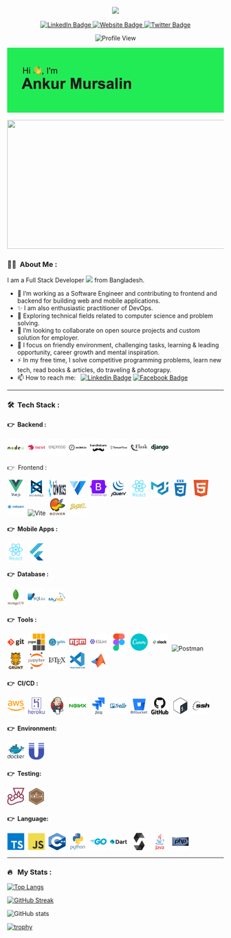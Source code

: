 <p align="center"><img src="https://media.giphy.com/media/jdPMeyv9rn0hZHh8n9/giphy.gif" width="100"/></p>
<div id="badges" align="center">
  <a href="https://www.linkedin.com/in/mir-mursalin-ankur">
    <img src="https://img.shields.io/badge/LinkedIn-blue?style=for-the-badge&logo=linkedin&logoColor=white" alt="LinkedIn Badge"/>
  </a>
  <a href="https://encryptioner.github.io">
    <img src="https://img.shields.io/badge/Website-black?logo=GitHub&logoColor=white&style=for-the-badge" alt="Website Badge"/>
  </a>
  <a href="https://twitter.com/AnkurMursalin">
    <img src="https://img.shields.io/badge/Twitter-blue?style=for-the-badge&logo=twitter&logoColor=white" alt="Twitter Badge"/>
  </a>
</div>


<p align="center"><img src="https://komarev.com/ghpvc/?username=encryptioner&style=flat-square&color=blue" alt="Profile View"/></p>

<p align="center"><img src="./assets/readme-header.png" width="600"/></p>

<p align="center"><img src="https://media.giphy.com/media/dWesBcTLavkZuG35MI/giphy.gif" width="600" height="300" /></p>

### :woman_technologist: &nbsp;About Me :

I am a Full Stack Developer <img src="https://media.giphy.com/media/WUlplcMpOCEmTGBtBW/giphy.gif" width="30"/> from Bangladesh.

- 🔭 I’m working as a Software Engineer and contributing to frontend and backend for building web and mobile applications.
- ✨ I am also enthusiastic practitioner of DevOps.
- 🌱 Exploring technical fields related to computer science and problem solving.
- 👯 I’m looking to collaborate on open source projects and custom solution for employer.
- 🤔 I focus on friendly environment, challenging tasks, learning & leading opportunity, career growth and mental inspiration.
- ⚡ In my free time, I solve competitive programming problems, learn new tech, read books & articles, do traveling & photograpy.
- 📫 How to reach me: &nbsp; [![Linkedin Badge](https://img.shields.io/badge/-ankur-blue?style=flat&logo=Linkedin&logoColor=white)](https://www.linkedin.com/in/mir-mursalin-ankur) [![Facebook Badge](https://img.shields.io/badge/-ankur-blue?style=flat&logo=Facebook&logoColor=white)](https://www.facebook.com/mir.ankur)

---



### 🛠 &nbsp;Tech Stack :

#### :point_right: &nbsp;Backend :

<p>

<img src="https://github.com/devicons/devicon/blob/master/icons/nodejs/nodejs-original-wordmark.svg" title="NodeJS" alt="NodeJS" width="40" height="40"/>&nbsp;
<img src="https://github.com/devicons/devicon/blob/master/icons/nestjs/nestjs-plain-wordmark.svg" title="NestJS" alt="NestJS" width="40" height="40"/>&nbsp;
<img src="https://github.com/devicons/devicon/blob/master/icons/express/express-original-wordmark.svg" title="ExpressJS" alt="ExpressJS" width="40" height="40"/>&nbsp;
<img src="https://github.com/devicons/devicon/blob/master/icons/socketio/socketio-original-wordmark.svg" title="SocketIO" alt="SocketIO" width="40" height="40"/>&nbsp;
<img src="https://github.com/devicons/devicon/blob/master/icons/handlebars/handlebars-original-wordmark.svg" title="handlebars" alt="handlebars" width="40" height="40"/>&nbsp;
<img src="https://github.com/devicons/devicon/blob/master/icons/tensorflow/tensorflow-line-wordmark.svg" title="Tensorflow" alt="Tensorflow" width="40" height="40"/>&nbsp;
<img src="https://github.com/devicons/devicon/blob/master/icons/flask/flask-original-wordmark.svg" title="Flask" alt="Flask" width="40" height="40"/>&nbsp;
<img src="https://github.com/devicons/devicon/blob/master/icons/django/django-plain-wordmark.svg" title="Django" alt="Django" width="40" height="40"/>&nbsp;

</p


#### :point_right: &nbsp;Frontend :

<p>

<img src="https://github.com/devicons/devicon/blob/master/icons/vuejs/vuejs-original-wordmark.svg" title="VueJS" alt="VueJS" width="40" height="40"/>&nbsp;
<img src="https://github.com/devicons/devicon/blob/master/icons/backbonejs/backbonejs-original-wordmark.svg" title="BackboneJS" alt="BackboneJS" width="40" height="40"/>&nbsp;
<img src="https://github.com/devicons/devicon/blob/master/icons/tailwindcss/tailwindcss-original-wordmark.svg" title="TailwindCSS" alt="TailwindCSS" width="40" height="40"/>&nbsp;
<img src="https://github.com/devicons/devicon/blob/master/icons/vuetify/vuetify-original.svg" title="Vuetify" alt="Vuetify" width="40" height="40"/>&nbsp;
<img src="https://github.com/devicons/devicon/blob/master/icons/bootstrap/bootstrap-original-wordmark.svg" title="Bootstrap" alt="Bootstrap" width="40" height="40"/>&nbsp;
<img src="https://github.com/devicons/devicon/blob/master/icons/jquery/jquery-original-wordmark.svg" title="jQuery" alt="jQuery" width="40" height="40"/>&nbsp;
<img src="https://github.com/devicons/devicon/blob/master/icons/react/react-original-wordmark.svg" title="React" alt="React" width="40" height="40"/>&nbsp;
<img src="https://github.com/devicons/devicon/blob/master/icons/materialui/materialui-original.svg" title="Material UI" alt="Material UI" width="40" height="40"/>&nbsp;
<img src="https://github.com/devicons/devicon/blob/master/icons/css3/css3-plain-wordmark.svg"  title="CSS3" alt="CSS" width="40" height="40"/>&nbsp;
<img src="https://github.com/devicons/devicon/blob/master/icons/html5/html5-original.svg" title="HTML5" alt="HTML" width="40" height="40"/>&nbsp;
<img src="https://github.com/devicons/devicon/blob/master/icons/webpack/webpack-original-wordmark.svg" title="Webpack" alt="Webpack" width="40" height="40"/>&nbsp;
<img src="https://vitejs.dev/logo.svg" title="Vite" alt="Vite" width="40" height="40"/>&nbsp;
<img src="https://github.com/devicons/devicon/blob/master/icons/bower/bower-original-wordmark.svg" title="Bower" alt="Bower" width="40" height="40"/>&nbsp;
<img src="https://github.com/devicons/devicon/blob/master/icons/babel/babel-original.svg" title="Babel" alt="Babel" width="40" height="40"/>&nbsp;

</p>

#### :point_right: &nbsp;Mobile Apps :

<p>

<img src="https://github.com/devicons/devicon/blob/master/icons/react/react-original-wordmark.svg" title="React" alt="React" width="40" height="40"/>&nbsp;
<img src="https://github.com/devicons/devicon/blob/master/icons/flutter/flutter-original.svg" title="Flutter" alt="Flutter" width="40" height="40"/>&nbsp;

</p>

#### :point_right: &nbsp;Database :

<p>

<img src="https://github.com/devicons/devicon/blob/master/icons/mongodb/mongodb-original-wordmark.svg" title="MongoDB" alt="MongoDB" width="40" height="40"/>&nbsp;
<img src="https://github.com/devicons/devicon/blob/master/icons/sqlite/sqlite-original-wordmark.svg" title="SQLite" alt="SQLite" width="40" height="40"/>&nbsp;
<img src="https://github.com/devicons/devicon/blob/master/icons/mysql/mysql-original-wordmark.svg" title="MySQL" alt="MySQL" width="40" height="40"/>&nbsp;

</p>

#### :point_right: &nbsp;Tools :

<p>


<img src="https://github.com/devicons/devicon/blob/master/icons/git/git-original-wordmark.svg" title="git"  alt="git" width="40" height="40"/>&nbsp;
<img src="./assets/pnpm.png" title="pnpm" alt="pnpm" width="40" height="40"/>&nbsp;
<img src="https://github.com/devicons/devicon/blob/master/icons/yarn/yarn-original-wordmark.svg" title="Yarn" alt="Yarn" width="40" height="40"/>&nbsp;
<img src="https://github.com/devicons/devicon/blob/master/icons/npm/npm-original-wordmark.svg" title="npm" alt="npm" width="40" height="40"/>&nbsp;
<img src="https://github.com/devicons/devicon/blob/master/icons/eslint/eslint-original-wordmark.svg" title="ESLint" alt="ESLint" width="40" height="40"/>&nbsp;
<img src="https://github.com/devicons/devicon/blob/master/icons/figma/figma-original.svg" title="Figma" alt="Figma" width="40" height="40"/>&nbsp;
<img src="https://github.com/devicons/devicon/blob/master/icons/canva/canva-original.svg" title="Canva" alt="Canva" width="40" height="40"/>&nbsp;
<img src="https://github.com/devicons/devicon/blob/master/icons/slack/slack-original-wordmark.svg" title="Slack"  alt="Slack" width="40" height="40"/>&nbsp;
<img src="https://www.vectorlogo.zone/logos/getpostman/getpostman-icon.svg" title="Postman"  alt="Postman" width="40" height="40"/>&nbsp;
<img src="https://github.com/devicons/devicon/blob/master/icons/grunt/grunt-original-wordmark.svg" title="Grunt"  alt="Grunt" width="40" height="40"/>&nbsp;
<img src="https://github.com/devicons/devicon/blob/master/icons/jupyter/jupyter-original-wordmark.svg" title="Jupyter"  alt="Jupyter" width="40" height="40"/>&nbsp;
<img src="https://github.com/devicons/devicon/blob/master/icons/latex/latex-original.svg" title="Latex"  alt="Latex" width="40" height="40"/>&nbsp;
<img src="https://github.com/devicons/devicon/blob/master/icons/vscode/vscode-original-wordmark.svg" title="VScode" alt="VScode" width="40" height="40"/>&nbsp;
<img src="https://github.com/devicons/devicon/blob/master/icons/matlab/matlab-original.svg" title="Matlab"  alt="Matlab" width="40" height="40"/>&nbsp;

</p>

#### :point_right: &nbsp;CI/CD :

<p>

<img src="https://github.com/devicons/devicon/blob/master/icons/amazonwebservices/amazonwebservices-plain-wordmark.svg" title="AWS" alt="AWS" width="40" height="40"/>&nbsp;
<img src="https://github.com/devicons/devicon/blob/master/icons/heroku/heroku-original-wordmark.svg" title="heroku" alt="heroku" width="40" height="40"/>&nbsp;
<img src="https://github.com/devicons/devicon/blob/master/icons/jenkins/jenkins-original.svg" title="Jenkins" alt="Jenkins" width="40" height="40"/>&nbsp;
<img src="https://github.com/devicons/devicon/blob/master/icons/nginx/nginx-original.svg" title="Nginx" alt="Nginx" width="40" height="40"/>&nbsp;
<img src="https://github.com/devicons/devicon/blob/master/icons/jira/jira-original-wordmark.svg" title="Jira" alt="Jira" width="40" height="40"/>&nbsp;
<img src="https://github.com/devicons/devicon/blob/master/icons/trello/trello-plain-wordmark.svg" title="Trello" alt="Trello" width="40" height="40"/>&nbsp;
<img src="https://github.com/devicons/devicon/blob/master/icons/bitbucket/bitbucket-original-wordmark.svg" title="Bitbucket" alt="Bitbucket" width="40" height="40"/>&nbsp;
<img src="https://github.com/devicons/devicon/blob/master/icons/github/github-original-wordmark.svg" title="GitHub" alt="GitHub" width="40" height="40"/>&nbsp;
<img src="https://github.com/devicons/devicon/blob/master/icons/bash/bash-original.svg" title="Bash" alt="Bash" width="40" height="40"/>&nbsp;
<img src="https://github.com/devicons/devicon/blob/master/icons/ssh/ssh-original-wordmark.svg" title="ssh" alt="ssh" width="40" height="40"/>&nbsp;

</p>


#### :point_right: &nbsp;Environment:

<p>

<img src="https://github.com/devicons/devicon/blob/master/icons/docker/docker-original-wordmark.svg" title="Docker" alt="Docker" width="40" height="40"/>&nbsp;
<img src="https://github.com/devicons/devicon/blob/master/icons/unix/unix-original.svg" title="Unix" alt="Unix" width="40" height="40"/>&nbsp;

</p>


#### :point_right: &nbsp;Testing:

<p>

<img src="https://github.com/devicons/devicon/blob/master/icons/jest/jest-plain.svg" title="Jest" alt="Jest" width="40" height="40"/>&nbsp;
<img src="https://github.com/devicons/devicon/blob/master/icons/mocha/mocha-plain.svg" title="Mocha" alt="Mocha" width="40" height="40"/>&nbsp;

</p>

#### :point_right: &nbsp;Language:

<p>

<img src="https://github.com/devicons/devicon/blob/master/icons/typescript/typescript-original.svg" title="Typescript" alt="Typescript" width="40" height="40"/>&nbsp;
<img src="https://github.com/devicons/devicon/blob/master/icons/javascript/javascript-original.svg" title="JavaScript" alt="JavaScript" width="40" height="40"/>&nbsp;
<img src="./assets/c-plus-plus.png" title="C/C++" alt="C/C++" width="40" height="40"/>&nbsp;
<img src="https://github.com/devicons/devicon/blob/master/icons/python/python-original-wordmark.svg" title="Python" alt="Python" width="40" height="40"/>&nbsp;
<img src="https://github.com/devicons/devicon/blob/master/icons/go/go-original-wordmark.svg" title="GO" alt="GO" width="40" height="40"/>&nbsp;
<img src="https://github.com/devicons/devicon/blob/master/icons/dart/dart-original-wordmark.svg" title="Dart" alt="Dart" width="40" height="40"/>&nbsp;
<img src="https://github.com/devicons/devicon/blob/master/icons/solidity/solidity-original.svg" title="Solidity" alt="Solidity" width="40" height="40"/>&nbsp;
<img src="https://github.com/devicons/devicon/blob/master/icons/java/java-original-wordmark.svg" title="Java" alt="Java" width="40" height="40"/>&nbsp;
<img src="https://github.com/devicons/devicon/blob/master/icons/php/php-original.svg" title="PHP" alt="PHP" width="40" height="40"/>&nbsp;

</p>

---

### 🔥 &nbsp; My Stats :

[![Top Langs](https://github-readme-stats.vercel.app/api/top-langs/?username=encryptioner&layout=compact&theme=vision-friendly-dark)](https://github.com/encryptioner/github-readme-stats)

[![GitHub Streak](http://github-readme-streak-stats.herokuapp.com?user=encryptioner&theme=dark&background=000000)](https://git.io/streak-stats)

![GitHub stats](https://github-readme-stats.vercel.app/api?username=encryptioner&show_icons=true&theme=radical&count_private=true)

[![trophy](https://github-profile-trophy.vercel.app/?username=encryptioner&theme=onedark)](https://github.com/encryptioner/github-profile-trophy)


<!-- 
TODO: 
1. Add redis
2. Change name to Mursalin Ankur
 -->
